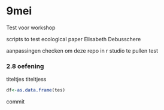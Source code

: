 # 9mei
Test voor workshop

scripts to test ecological paper
Elisabeth Debusschere 

aanpassingen checken om deze repo in r studio te pullen
test


### 2.8 oefening

titeltjes
titeltjess
```r 
df<-as.data.frame(tes)

```

commit

